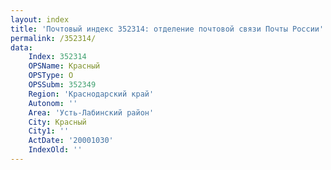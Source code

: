 ```yaml
---
layout: index
title: 'Почтовый индекс 352314: отделение почтовой связи Почты России'
permalink: /352314/
data:
    Index: 352314
    OPSName: Красный
    OPSType: О
    OPSSubm: 352349
    Region: 'Краснодарский край'
    Autonom: ''
    Area: 'Усть-Лабинский район'
    City: Красный
    City1: ''
    ActDate: '20001030'
    IndexOld: ''
---
```

